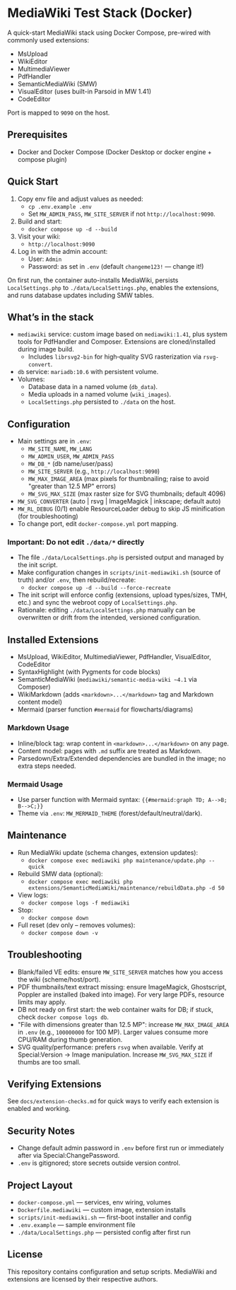 # MediaWiki Test Stack (Docker)

A quick-start MediaWiki stack using Docker Compose, pre-wired with commonly used extensions:

- MsUpload
- WikiEditor
- MultimediaViewer
- PdfHandler
- SemanticMediaWiki (SMW)
- VisualEditor (uses built-in Parsoid in MW 1.41)
- CodeEditor

Port is mapped to `9090` on the host.

## Prerequisites
- Docker and Docker Compose (Docker Desktop or docker engine + compose plugin)

## Quick Start
1. Copy env file and adjust values as needed:
   - `cp .env.example .env`
   - Set `MW_ADMIN_PASS`, `MW_SITE_SERVER` if not `http://localhost:9090`.
2. Build and start:
   - `docker compose up -d --build`
3. Visit your wiki:
   - `http://localhost:9090`
4. Log in with the admin account:
   - User: `Admin`
   - Password: as set in `.env` (default `changeme123!` — change it!)

On first run, the container auto-installs MediaWiki, persists `LocalSettings.php` to `./data/LocalSettings.php`, enables the extensions, and runs database updates including SMW tables.

## What’s in the stack
- `mediawiki` service: custom image based on `mediawiki:1.41`, plus system tools for PdfHandler and Composer. Extensions are cloned/installed during image build.
  - Includes `librsvg2-bin` for high‑quality SVG rasterization via `rsvg-convert`.
- `db` service: `mariadb:10.6` with persistent volume.
- Volumes:
  - Database data in a named volume (`db_data`).
  - Media uploads in a named volume (`wiki_images`).
  - `LocalSettings.php` persisted to `./data` on the host.

## Configuration
- Main settings are in `.env`:
  - `MW_SITE_NAME`, `MW_LANG`
  - `MW_ADMIN_USER`, `MW_ADMIN_PASS`
  - `MW_DB_*` (db name/user/pass)
  - `MW_SITE_SERVER` (e.g., `http://localhost:9090`)
  - `MW_MAX_IMAGE_AREA` (max pixels for thumbnailing; raise to avoid "greater than 12.5 MP" errors)
  - `MW_SVG_MAX_SIZE` (max raster size for SVG thumbnails; default 4096)
- `MW_SVG_CONVERTER` (auto | rsvg | ImageMagick | inkscape; default auto)
- `MW_RL_DEBUG` (0/1) enable ResourceLoader debug to skip JS minification (for troubleshooting)
- To change port, edit `docker-compose.yml` port mapping.

### Important: Do not edit `./data/*` directly
- The file `./data/LocalSettings.php` is persisted output and managed by the init script.
- Make configuration changes in `scripts/init-mediawiki.sh` (source of truth) and/or `.env`, then rebuild/recreate:
  - `docker compose up -d --build --force-recreate`
- The init script will enforce config (extensions, upload types/sizes, TMH, etc.) and sync the webroot copy of `LocalSettings.php`.
- Rationale: editing `./data/LocalSettings.php` manually can be overwritten or drift from the intended, versioned configuration.

## Installed Extensions
- MsUpload, WikiEditor, MultimediaViewer, PdfHandler, VisualEditor, CodeEditor
- SyntaxHighlight (with Pygments for code blocks)
- SemanticMediaWiki (`mediawiki/semantic-media-wiki ~4.1` via Composer)
- WikiMarkdown (adds `<markdown>...</markdown>` tag and Markdown content model)
- Mermaid (parser function `#mermaid` for flowcharts/diagrams)

### Markdown Usage
- Inline/block tag: wrap content in `<markdown>...</markdown>` on any page.
- Content model: pages with `.md` suffix are treated as Markdown.
- Parsedown/Extra/Extended dependencies are bundled in the image; no extra steps needed.

### Mermaid Usage
- Use parser function with Mermaid syntax:
  `{{#mermaid:graph TD; A-->B; B-->C;}}`
- Theme via `.env`: `MW_MERMAID_THEME` (forest/default/neutral/dark).

## Maintenance
- Run MediaWiki update (schema changes, extension updates):
  - `docker compose exec mediawiki php maintenance/update.php --quick`
- Rebuild SMW data (optional):
  - `docker compose exec mediawiki php extensions/SemanticMediaWiki/maintenance/rebuildData.php -d 50`
- View logs:
  - `docker compose logs -f mediawiki`
- Stop:
  - `docker compose down`
- Full reset (dev only – removes volumes):
  - `docker compose down -v`

## Troubleshooting
- Blank/failed VE edits: ensure `MW_SITE_SERVER` matches how you access the wiki (scheme/host/port).
- PDF thumbnails/text extract missing: ensure ImageMagick, Ghostscript, Poppler are installed (baked into image). For very large PDFs, resource limits may apply.
- DB not ready on first start: the web container waits for DB; if stuck, check `docker compose logs db`.
- "File with dimensions greater than 12.5 MP": increase `MW_MAX_IMAGE_AREA` in `.env` (e.g., `100000000` for 100 MP). Larger values consume more CPU/RAM during thumb generation.
- SVG quality/performance: prefers `rsvg` when available. Verify at Special:Version → Image manipulation. Increase `MW_SVG_MAX_SIZE` if thumbs are too small.

## Verifying Extensions
See `docs/extension-checks.md` for quick ways to verify each extension is enabled and working.

## Security Notes
- Change default admin password in `.env` before first run or immediately after via Special:ChangePassword.
- `.env` is gitignored; store secrets outside version control.

## Project Layout
- `docker-compose.yml` — services, env wiring, volumes
- `Dockerfile.mediawiki` — custom image, extension installs
- `scripts/init-mediawiki.sh` — first-boot installer and config
- `.env.example` — sample environment file
- `./data/LocalSettings.php` — persisted config after first run

## License
This repository contains configuration and setup scripts. MediaWiki and extensions are licensed by their respective authors.
